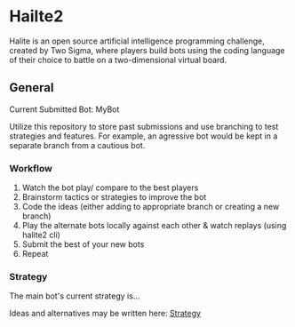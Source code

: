 # Hailte2

Halite is an open source artificial intelligence programming challenge, created by Two Sigma, where players build bots using the coding language of their choice to battle on a two-dimensional virtual board.


## General

Current Submitted Bot: MyBot

Utilize this repository to store past submissions and use branching to test strategies and features. For example, an agressive bot would be kept in a separate branch from a cautious bot.

### Workflow

1. Watch the bot play/ compare to the best players
2. Brainstorm tactics or strategies to improve the bot
3. Code the ideas (either adding to appropriate branch or creating a new branch)
4. Play the alternate bots locally against each other & watch replays (using halite2 cli)
5. Submit the best of your new bots
6. Repeat

### Strategy

The main bot's current strategy is...

Ideas and alternatives may be written here: [Strategy](Strategy.md)
